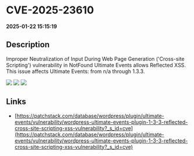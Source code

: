# CVE-2025-23610

**2025-01-22 15:15:19**

## Description
Improper Neutralization of Input During Web Page Generation ('Cross-site Scripting') vulnerability in NotFound Ultimate Events allows Reflected XSS. This issue affects Ultimate Events: from n/a through 1.3.3.

![](https://img.shields.io/static/v1?label=Score&message=7.1&color=red)
![](https://img.shields.io/static/v1?label=Severity&message=HIGH&color=red)
![](https://img.shields.io/static/v1?label=CWE&message=XSS&color=green)

## Links
- [https://patchstack.com/database/wordpress/plugin/ultimate-events/vulnerability/wordpress-ultimate-events-plugin-1-3-3-reflected-cross-site-scripting-xss-vulnerability?_s_id=cve](https://patchstack.com/database/wordpress/plugin/ultimate-events/vulnerability/wordpress-ultimate-events-plugin-1-3-3-reflected-cross-site-scripting-xss-vulnerability?_s_id=cve)

